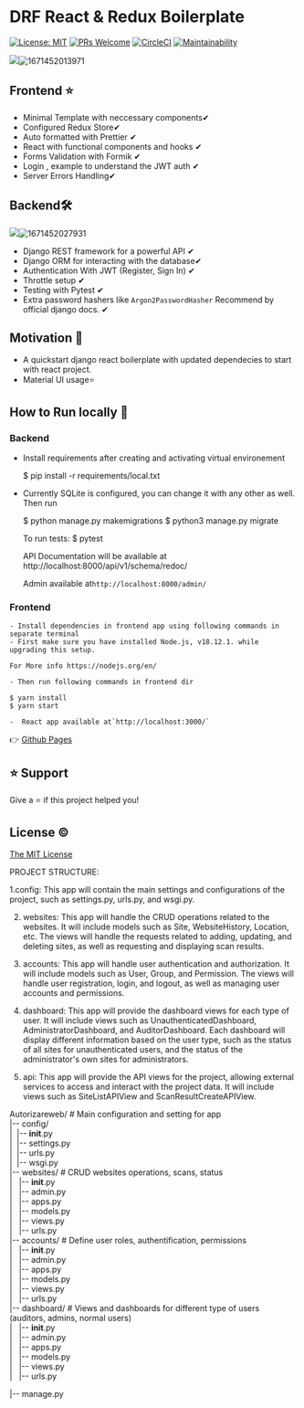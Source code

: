 <h1 align="left">DRF React & Redux Boilerplate</h1>

[![License: MIT](https://img.shields.io/badge/License-MIT-blue.svg)](https://opensource.org/licenses/MIT)
[![PRs Welcome](https://img.shields.io/badge/PRs-welcome-brightgreen.svg?style=flat-square)](http://makeapullrequest.com)
[![CircleCI](https://dl.circleci.com/status-badge/img/gh/faisalnazik/Django-React-Redux-Boilerplate/tree/main.svg?style=svg)](https://dl.circleci.com/status-badge/redirect/gh/faisalnazik/Django-React-Redux-Boilerplate/tree/main)
[![Maintainability](https://api.codeclimate.com/v1/badges/1dc1d840640dad52e38f/maintainability)](https://codeclimate.com/github/faisalnazik/Django-REST-Framework-React-BoilerPlate/maintainability)

![](image/README/1650208713974.png)![1671452013971](image/README/1671452013971.png)

## Frontend ⭐

- Minimal Template with neccessary components✔
- Configured Redux Store✔
- Auto formatted with Prettier ✔
- React with functional components and hooks ✔
- Forms Validation with Formik ✔
- Login , example to understand the JWT auth ✔
- Server Errors Handling✔

## Backend🛠

![](image/README/1650278750325.png)![1671452027931](image/README/1671452027931.png)

- Django REST framework for a powerful API ✔
- Django ORM for interacting with the database✔
- Authentication With JWT (Register, Sign In) ✔
- Throttle setup ✔
- Testing with Pytest ✔
- Extra password hashers like `Argon2PasswordHasher` Recommend by official django docs. ✔

## Motivation 🎯

- A quickstart django react boilerplate with updated dependecies to start with react project.
- Material UI usage⭐

## How to Run locally 🚀

### Backend

- Install requirements after creating and activating virtual environement

    $ pip install -r requirements/local.txt

- Currently SQLite is configured, you can change it with any other as well. Then run

    $ python manage.py makemigrations
        $ python3 manage.py migrate

    To run tests:
        $ pytest

    API Documentation will be available at http://localhost:8000/api/v1/schema/redoc/

    Admin available at`http://localhost:8000/admin/`

### Frontend

    - Install dependencies in frontend app using following commands in separate terminal
    - First make sure you have installed Node.js, v18.12.1. while upgrading this setup.

    For More info https://nodejs.org/en/

    - Then run following commands in frontend dir

    $ yarn install
    $ yarn start

    -  React app available at`http://localhost:3000/`

👉 [Github Pages](https://faisalnazik.github.io/Django-REST-Framework-React-BoilerPlate/)

## ⭐️ Support

Give a ⭐️ if this project helped you!

## License ©

[The MIT License](LICENSE)


PROJECT STRUCTURE:

1.config: This app will contain the main settings and configurations of the project, such as settings.py, urls.py, and wsgi.py.

2. websites: This app will handle the CRUD operations related to the websites. It will include models such as Site, WebsiteHistory, Location, etc. The views will handle the requests related to adding, updating, and deleting sites, as well as requesting and displaying scan results.

3. accounts: This app will handle user authentication and authorization. It will include models such as User, Group, and Permission. The views will handle user registration, login, and logout, as well as managing user accounts and permissions.

4. dashboard: This app will provide the dashboard views for each type of user. It will include views such as UnauthenticatedDashboard, AdministratorDashboard, and AuditorDashboard. Each dashboard will display different information based on the user type, such as the status of all sites for unauthenticated users, and the status of the administrator's own sites for administrators.

5. api: This app will provide the API views for the project, allowing external services to access and interact with the project data. It will include views such as SiteListAPIView and ScanResultCreateAPIView.


Autorizareweb/ # Main configuration and setting for app  
|-- config/  
| &nbsp;|-- __init__.py  
| &nbsp;|-- settings.py  
| &nbsp;|-- urls.py  
| &nbsp;|-- wsgi.py  
|-- websites/ # CRUD websites operations, scans, status    
| &nbsp;   |-- __init__.py  
| &nbsp;   |-- admin.py  
| &nbsp;   |-- apps.py  
| &nbsp;   |-- models.py  
| &nbsp;   |-- views.py  
| &nbsp;   |-- urls.py  
|-- accounts/   # Define user roles, authentification, permissions  
| &nbsp;   |-- __init__.py  
| &nbsp;   |-- admin.py  
| &nbsp;   |-- apps.py  
| &nbsp;   |-- models.py  
| &nbsp;   |-- views.py  
| &nbsp;   |-- urls.py  
|-- dashboard/   # Views and dashboards for different type of users (auditors, admins, normal users)  
| &nbsp;   |-- __init__.py  
| &nbsp;   |-- admin.py  
| &nbsp;   |-- apps.py  
| &nbsp;   |-- models.py  
| &nbsp;   |-- views.py  
| &nbsp;   |-- urls.py  

|-- manage.py  
  
